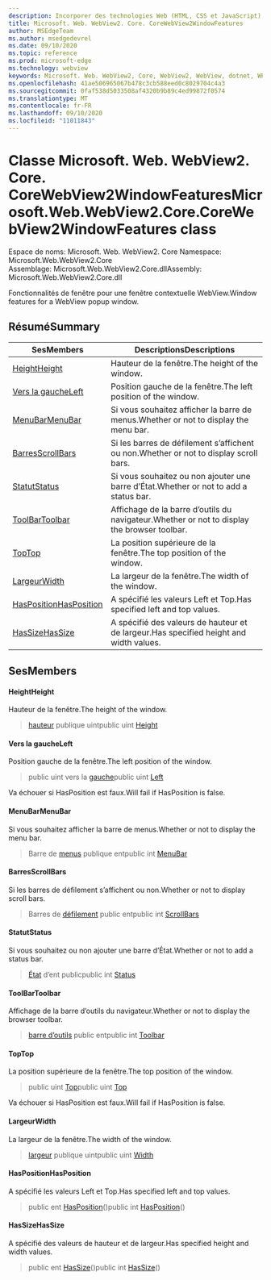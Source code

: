 ```yaml
---
description: Incorporer des technologies Web (HTML, CSS et JavaScript) dans vos applications natives avec le contrôle Microsoft Edge WebView2
title: Microsoft. Web. WebView2. Core. CoreWebView2WindowFeatures
author: MSEdgeTeam
ms.author: msedgedevrel
ms.date: 09/10/2020
ms.topic: reference
ms.prod: microsoft-edge
ms.technology: webview
keywords: Microsoft. Web. WebView2, Core, WebView2, WebView, dotnet, WPF, WinForms, application, Edge, CoreWebView2, CoreWebView2Controller, contrôle de navigateur, Edge html, Microsoft. Web. WebView2. Core. CoreWebView2WindowFeatures
ms.openlocfilehash: 41ae506965067b478c3cb588eed0c8029704c4a3
ms.sourcegitcommit: 0faf538d5033508af4320b9b89c4ed99872f0574
ms.translationtype: MT
ms.contentlocale: fr-FR
ms.lasthandoff: 09/10/2020
ms.locfileid: "11011843"
---
```

# <span data-ttu-id="59116-104">Classe Microsoft. Web. WebView2. Core. CoreWebView2WindowFeatures</span><span class="sxs-lookup"><span data-stu-id="59116-104">Microsoft.Web.WebView2.Core.CoreWebView2WindowFeatures class</span></span> 

<span data-ttu-id="59116-105">Espace de noms: Microsoft. Web. WebView2. Core </span><span class="sxs-lookup"><span data-stu-id="59116-105">Namespace: Microsoft.Web.WebView2.Core</span></span>\
<span data-ttu-id="59116-106">Assemblage: Microsoft.Web.WebView2.Core.dll</span><span class="sxs-lookup"><span data-stu-id="59116-106">Assembly: Microsoft.Web.WebView2.Core.dll</span></span>

<span data-ttu-id="59116-107">Fonctionnalités de fenêtre pour une fenêtre contextuelle WebView.</span><span class="sxs-lookup"><span data-stu-id="59116-107">Window features for a WebView popup window.</span></span>

## <span data-ttu-id="59116-108">Résumé</span><span class="sxs-lookup"><span data-stu-id="59116-108">Summary</span></span>

 <span data-ttu-id="59116-109">Ses</span><span class="sxs-lookup"><span data-stu-id="59116-109">Members</span></span>                        | <span data-ttu-id="59116-110">Descriptions</span><span class="sxs-lookup"><span data-stu-id="59116-110">Descriptions</span></span>
--------------------------------|---------------------------------------------
[<span data-ttu-id="59116-111">Height</span><span class="sxs-lookup"><span data-stu-id="59116-111">Height</span></span>](#height) | <span data-ttu-id="59116-112">Hauteur de la fenêtre.</span><span class="sxs-lookup"><span data-stu-id="59116-112">The height of the window.</span></span>
[<span data-ttu-id="59116-113">Vers la gauche</span><span class="sxs-lookup"><span data-stu-id="59116-113">Left</span></span>](#left) | <span data-ttu-id="59116-114">Position gauche de la fenêtre.</span><span class="sxs-lookup"><span data-stu-id="59116-114">The left position of the window.</span></span>
[<span data-ttu-id="59116-115">MenuBar</span><span class="sxs-lookup"><span data-stu-id="59116-115">MenuBar</span></span>](#menubar) | <span data-ttu-id="59116-116">Si vous souhaitez afficher la barre de menus.</span><span class="sxs-lookup"><span data-stu-id="59116-116">Whether or not to display the menu bar.</span></span>
[<span data-ttu-id="59116-117">Barres</span><span class="sxs-lookup"><span data-stu-id="59116-117">ScrollBars</span></span>](#scrollbars) | <span data-ttu-id="59116-118">Si les barres de défilement s’affichent ou non.</span><span class="sxs-lookup"><span data-stu-id="59116-118">Whether or not to display scroll bars.</span></span>
[<span data-ttu-id="59116-119">Statut</span><span class="sxs-lookup"><span data-stu-id="59116-119">Status</span></span>](#status) | <span data-ttu-id="59116-120">Si vous souhaitez ou non ajouter une barre d’État.</span><span class="sxs-lookup"><span data-stu-id="59116-120">Whether or not to add a status bar.</span></span>
[<span data-ttu-id="59116-121">ToolBar</span><span class="sxs-lookup"><span data-stu-id="59116-121">Toolbar</span></span>](#toolbar) | <span data-ttu-id="59116-122">Affichage de la barre d’outils du navigateur.</span><span class="sxs-lookup"><span data-stu-id="59116-122">Whether or not to display the browser toolbar.</span></span>
[<span data-ttu-id="59116-123">Top</span><span class="sxs-lookup"><span data-stu-id="59116-123">Top</span></span>](#top) | <span data-ttu-id="59116-124">La position supérieure de la fenêtre.</span><span class="sxs-lookup"><span data-stu-id="59116-124">The top position of the window.</span></span>
[<span data-ttu-id="59116-125">Largeur</span><span class="sxs-lookup"><span data-stu-id="59116-125">Width</span></span>](#width) | <span data-ttu-id="59116-126">La largeur de la fenêtre.</span><span class="sxs-lookup"><span data-stu-id="59116-126">The width of the window.</span></span>
[<span data-ttu-id="59116-127">HasPosition</span><span class="sxs-lookup"><span data-stu-id="59116-127">HasPosition</span></span>](#hasposition) | <span data-ttu-id="59116-128">A spécifié les valeurs Left et Top.</span><span class="sxs-lookup"><span data-stu-id="59116-128">Has specified left and top values.</span></span>
[<span data-ttu-id="59116-129">HasSize</span><span class="sxs-lookup"><span data-stu-id="59116-129">HasSize</span></span>](#hassize) | <span data-ttu-id="59116-130">A spécifié des valeurs de hauteur et de largeur.</span><span class="sxs-lookup"><span data-stu-id="59116-130">Has specified height and width values.</span></span>

## <span data-ttu-id="59116-131">Ses</span><span class="sxs-lookup"><span data-stu-id="59116-131">Members</span></span>

#### <span data-ttu-id="59116-132">Height</span><span class="sxs-lookup"><span data-stu-id="59116-132">Height</span></span> 

<span data-ttu-id="59116-133">Hauteur de la fenêtre.</span><span class="sxs-lookup"><span data-stu-id="59116-133">The height of the window.</span></span>

> <span data-ttu-id="59116-134">[hauteur](#height) publique uint</span><span class="sxs-lookup"><span data-stu-id="59116-134">public uint [Height](#height)</span></span>

#### <span data-ttu-id="59116-135">Vers la gauche</span><span class="sxs-lookup"><span data-stu-id="59116-135">Left</span></span> 

<span data-ttu-id="59116-136">Position gauche de la fenêtre.</span><span class="sxs-lookup"><span data-stu-id="59116-136">The left position of the window.</span></span>

> <span data-ttu-id="59116-137">public uint vers la [gauche](#left)</span><span class="sxs-lookup"><span data-stu-id="59116-137">public uint [Left](#left)</span></span>

<span data-ttu-id="59116-138">Va échouer si HasPosition est faux.</span><span class="sxs-lookup"><span data-stu-id="59116-138">Will fail if HasPosition is false.</span></span>

#### <span data-ttu-id="59116-139">MenuBar</span><span class="sxs-lookup"><span data-stu-id="59116-139">MenuBar</span></span> 

<span data-ttu-id="59116-140">Si vous souhaitez afficher la barre de menus.</span><span class="sxs-lookup"><span data-stu-id="59116-140">Whether or not to display the menu bar.</span></span>

> <span data-ttu-id="59116-141">Barre de [menus](#menubar) publique ent</span><span class="sxs-lookup"><span data-stu-id="59116-141">public int [MenuBar](#menubar)</span></span>

#### <span data-ttu-id="59116-142">Barres</span><span class="sxs-lookup"><span data-stu-id="59116-142">ScrollBars</span></span> 

<span data-ttu-id="59116-143">Si les barres de défilement s’affichent ou non.</span><span class="sxs-lookup"><span data-stu-id="59116-143">Whether or not to display scroll bars.</span></span>

> <span data-ttu-id="59116-144">Barres de [défilement](#scrollbars) public ent</span><span class="sxs-lookup"><span data-stu-id="59116-144">public int [ScrollBars](#scrollbars)</span></span>

#### <span data-ttu-id="59116-145">Statut</span><span class="sxs-lookup"><span data-stu-id="59116-145">Status</span></span> 

<span data-ttu-id="59116-146">Si vous souhaitez ou non ajouter une barre d’État.</span><span class="sxs-lookup"><span data-stu-id="59116-146">Whether or not to add a status bar.</span></span>

> <span data-ttu-id="59116-147">[État](#status) d’ent public</span><span class="sxs-lookup"><span data-stu-id="59116-147">public int [Status](#status)</span></span>

#### <span data-ttu-id="59116-148">ToolBar</span><span class="sxs-lookup"><span data-stu-id="59116-148">Toolbar</span></span> 

<span data-ttu-id="59116-149">Affichage de la barre d’outils du navigateur.</span><span class="sxs-lookup"><span data-stu-id="59116-149">Whether or not to display the browser toolbar.</span></span>

> <span data-ttu-id="59116-150">[barre d’outils](#toolbar) public ent</span><span class="sxs-lookup"><span data-stu-id="59116-150">public int [Toolbar](#toolbar)</span></span>

#### <span data-ttu-id="59116-151">Top</span><span class="sxs-lookup"><span data-stu-id="59116-151">Top</span></span> 

<span data-ttu-id="59116-152">La position supérieure de la fenêtre.</span><span class="sxs-lookup"><span data-stu-id="59116-152">The top position of the window.</span></span>

> <span data-ttu-id="59116-153">public uint [Top](#top)</span><span class="sxs-lookup"><span data-stu-id="59116-153">public uint [Top](#top)</span></span>

<span data-ttu-id="59116-154">Va échouer si HasPosition est faux.</span><span class="sxs-lookup"><span data-stu-id="59116-154">Will fail if HasPosition is false.</span></span>

#### <span data-ttu-id="59116-155">Largeur</span><span class="sxs-lookup"><span data-stu-id="59116-155">Width</span></span> 

<span data-ttu-id="59116-156">La largeur de la fenêtre.</span><span class="sxs-lookup"><span data-stu-id="59116-156">The width of the window.</span></span>

> <span data-ttu-id="59116-157">[largeur](#width) publique uint</span><span class="sxs-lookup"><span data-stu-id="59116-157">public uint [Width](#width)</span></span>

#### <span data-ttu-id="59116-158">HasPosition</span><span class="sxs-lookup"><span data-stu-id="59116-158">HasPosition</span></span> 

<span data-ttu-id="59116-159">A spécifié les valeurs Left et Top.</span><span class="sxs-lookup"><span data-stu-id="59116-159">Has specified left and top values.</span></span>

> <span data-ttu-id="59116-160">public ent [HasPosition](#hasposition)()</span><span class="sxs-lookup"><span data-stu-id="59116-160">public int [HasPosition](#hasposition)()</span></span>

#### <span data-ttu-id="59116-161">HasSize</span><span class="sxs-lookup"><span data-stu-id="59116-161">HasSize</span></span> 

<span data-ttu-id="59116-162">A spécifié des valeurs de hauteur et de largeur.</span><span class="sxs-lookup"><span data-stu-id="59116-162">Has specified height and width values.</span></span>

> <span data-ttu-id="59116-163">public ent [HasSize](#hassize)()</span><span class="sxs-lookup"><span data-stu-id="59116-163">public int [HasSize](#hassize)()</span></span>


